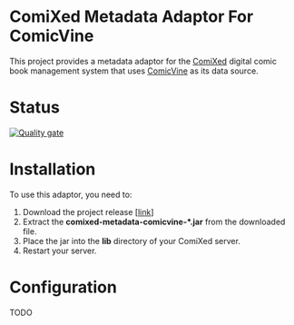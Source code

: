 # ComiXed Metadata Adaptor For ComicVine

This project provides a metadata adaptor for the [ComiXed](http://www.comixedproject.org)
digital comic book management system that uses [ComicVine](http://www.comicvine.com) as
its data source.

# Status

[![Quality gate](https://sonarcloud.io/api/project_badges/quality_gate?project=comixed_comixed-metadata-comicvine)](https://sonarcloud.io/dashboard?id=comixed_comixed-metadata-comicvine)


# Installation

To use this adaptor, you need to:

1. Download the project release [[link](http://github.com/comixed/comixed-metadata-comicvine/release)]
1. Extract the **comixed-metadata-comicvine-*.jar** from the downloaded file.
1. Place the jar into the **lib** directory of your ComiXed server.
1. Restart your server.

# Configuration

TODO
